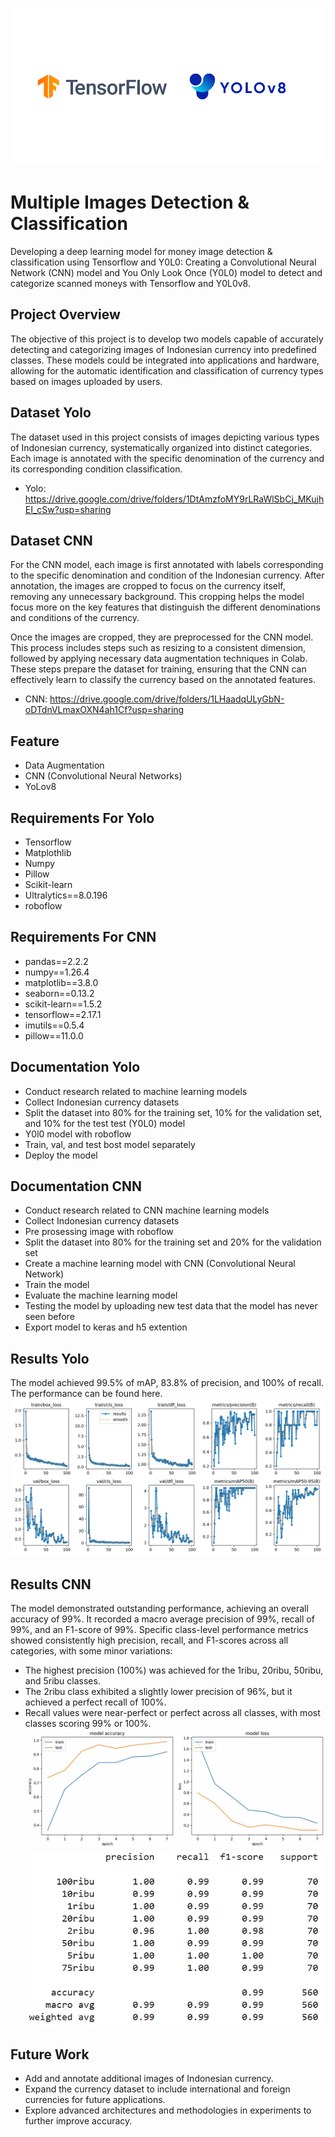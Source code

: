 ![TF](https://github.com/Currency-Clasification-Bangkit-2024/MCC-ML/blob/main/assets/Header.png)

# Multiple Images Detection & Classification
Developing a deep learning model for money image detection & classification using Tensorflow and Y0L0: Creating a Convolutional Neural Network (CNN) model and You Only Look Once (Y0L0) model to detect and categorize scanned moneys with Tensorflow and Y0L0v8.

## Project Overview
The objective of this project is to develop two models capable of accurately detecting and categorizing images of Indonesian currency into predefined classes. These models could be integrated into applications and hardware, allowing for the automatic identification and classification of currency types based on images uploaded by users.

## Dataset Yolo
The dataset used in this project consists of images depicting various types of Indonesian currency, systematically organized into distinct categories. Each image is annotated with the specific denomination of the currency and its corresponding condition classification.

- Yolo: https://drive.google.com/drive/folders/1DtAmzfoMY9rLRaWlSbCj_MKujhEI_cSw?usp=sharing

## Dataset CNN
For the CNN model, each image is first annotated with labels corresponding to the specific denomination and condition of the Indonesian currency. After annotation, the images are cropped to focus on the currency itself, removing any unnecessary background. This cropping helps the model focus more on the key features that distinguish the different denominations and conditions of the currency.

Once the images are cropped, they are preprocessed for the CNN model. This process includes steps such as resizing to a consistent dimension, followed by applying necessary data augmentation techniques in Colab. These steps prepare the dataset for training, ensuring that the CNN can effectively learn to classify the currency based on the annotated features.

- CNN: https://drive.google.com/drive/folders/1LHaadqULyGbN-oDTdnVLmaxOXN4ah1Cf?usp=sharing

## Feature
- Data Augmentation 
- CNN (Convolutional Neural Networks)
- YoLov8

## Requirements For Yolo
- Tensorflow
- Matplothlib
- Numpy
- Pillow
- Scikit-learn
- Ultralytics==8.0.196
- roboflow

## Requirements For CNN
- pandas==2.2.2
- numpy==1.26.4
- matplotlib==3.8.0
- seaborn==0.13.2
- scikit-learn==1.5.2
- tensorflow==2.17.1
- imutils==0.5.4
- pillow==11.0.0

## Documentation Yolo
- Conduct research related to machine learning models
- Collect Indonesian currency datasets
- Split the dataset into 80% for the training set, 10% for the validation set, and 10% for the test test (Y0L0) model
- Y0l0 model with roboflow
- Train, val, and test bost model separately
- Deploy the model

## Documentation CNN
- Conduct research related to CNN machine learning models
- Collect Indonesian currency datasets
- Pre prosessing image with roboflow
- Split the dataset into 80% for the training set and 20% for the validation set
- Create a machine learning model with CNN (Convolutional Neural Network)
- Train the model
- Evaluate the machine learning model
- Testing the model by uploading new test data that the model has never seen before
- Export model to keras and h5 extention

## Results Yolo
The model achieved 99.5% of mAP, 83.8% of precision, and 100% of recall. The performance can be found here.
![acc](https://github.com/Currency-Clasification-Bangkit-2024/MCC-ML/blob/main/assets/results%20-%20yolo.png)

## Results CNN
The model demonstrated outstanding performance, achieving an overall accuracy of 99%. It recorded a macro average precision of 99%, recall of 99%, and an F1-score of 99%. Specific class-level performance metrics showed consistently high precision, recall, and F1-scores across all categories, with some minor variations:

- The highest precision (100%) was achieved for the 1ribu, 20ribu, 50ribu, and 5ribu classes.
- The 2ribu class exhibited a slightly lower precision of 96%, but it achieved a perfect recall of 100%.
- Recall values were near-perfect or perfect across all classes, with most classes scoring 99% or 100%.
![acc](https://github.com/Currency-Clasification-Bangkit-2024/MCC-ML/blob/main/assets/accuracy%20and%20loss%20-%20CNN.jpg)
![acc](https://github.com/Currency-Clasification-Bangkit-2024/MCC-ML/blob/main/assets/result%20-%20CNN.png)


## Future Work
- Add and annotate additional images of Indonesian currency.
- Expand the currency dataset to include international and foreign currencies for future applications.
- Explore advanced architectures and methodologies in experiments to further improve accuracy.

